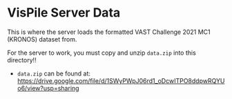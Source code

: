 # VisPile Server Data

This is where the server loads the formatted VAST Challenge 2021 MC1 (KRONOS) dataset from.

For the server to work, you must copy and unzip `data.zip` into this directory!!

- `data.zip` can be found at: <https://drive.google.com/file/d/1SWyPWpJ06rd1_oDcwITPO8ddpwRQYUo6/view?usp=sharing>
